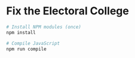 # Fix the Electoral College

```bash
# Install NPM modules (once)
npm install

# Compile JavaScript
npm run compile
```
